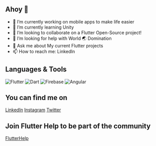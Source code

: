 ## Ahoy 👋

- 🔭 I’m currently working on mobile apps to make life easier
- 🌱 I’m currently learning Unity
- 👯 I’m looking to collaborate on a Flutter Open-Source project!
- 🤔 I’m looking for help with World 🌏 Domination 
- 💬 Ask me about My current Flutter projects
- 📫 How to reach me: LinkedIn

## Languages & Tools
![Flutter](https://user-images.githubusercontent.com/55442748/110416157-e94a7c80-80de-11eb-9b87-dc1ecec02c91.png)
![Dart](https://user-images.githubusercontent.com/55442748/110416190-f7000200-80de-11eb-9128-97895fe16204.png)
![Firebase](https://user-images.githubusercontent.com/55442748/110416195-f9faf280-80de-11eb-8a6d-01c5a87e7305.png)
![Angular](https://user-images.githubusercontent.com/55442748/110416003-ac7e8580-80de-11eb-98fe-4eb81a70a466.png)

## You can find me on
[LinkedIn](https://www.linkedin.com/in/christo-brits-98a50b79/) [Instagram](https://www.instagram.com/cbrzy_/) [Twitter](https://twitter.com/Cpt_CBRZY)

## Join Flutter Help to be part of the community
[FlutterHelp](https://www.facebook.com/groups/FlutterHelp)
